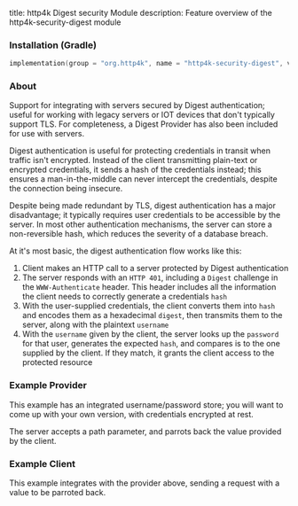 title: http4k Digest security Module
description: Feature overview of the http4k-security-digest module

### Installation (Gradle)

```kotlin
implementation(group = "org.http4k", name = "http4k-security-digest", version = "4.41.0.0")
```

### About

Support for integrating with servers secured by Digest authentication; useful for working with legacy
servers or IOT devices that don't typically support TLS.  For completeness, a Digest Provider has also been included for use with servers.

Digest authentication is useful for protecting credentials in transit when traffic isn't encrypted.
Instead of the client transmitting plain-text or encrypted credentials, it sends a hash of the credentials instead; this ensures
a man-in-the-middle can never intercept the credentials, despite the connection being insecure.

Despite being made redundant by TLS, digest authentication has a major disadvantage; it typically requires user credentials
to be accessible by the server.  In most other authentication mechanisms, the server can store a non-reversible hash, which reduces the severity of a database breach.

At it's most basic, the digest authentication flow works like this:

1. Client makes an HTTP call to a server protected by Digest authentication
2. The server responds with an `HTTP 401`, including a `Digest` challenge in the `WWW-Authenticate` header.
This header includes all the information the client needs to correctly generate a credentials `hash`
3. With the user-supplied credentials, the client converts them into `hash` and encodes them as a hexadecimal `digest`,
then transmits them to the server, along with the plaintext `username`
4. With the `username` given by the client, the server looks up the `password` for that user, generates the expected `hash`,
   and compares is to the one supplied by the client.  If they match, it grants the client access to the protected resource


### Example Provider [<img class="octocat"/>](https://github.com/http4k/http4k/blob/master/src/docs/guide/reference/digest/example_provider_digest.kt)

This example has an integrated username/password store; you will want to come up with your own version, with credentials encrypted at rest.

The server accepts a path parameter, and parrots back the value provided by the client.

<script src="https://gist-it.appspot.com/https://github.com/http4k/http4k/blob/master/src/docs/guide/reference/digest/example_provider_digest.kt"></script>

### Example Client  [<img class="octocat"/>](https://github.com/http4k/http4k/blob/master/src/docs/guide/reference/digest/example_client_digest.kt)

This example integrates with the provider above, sending a request with a value to be parroted back.

<script src="https://gist-it.appspot.com/https://github.com/http4k/http4k/blob/master/src/docs/guide/reference/digest/example_client_digest.kt"></script>
